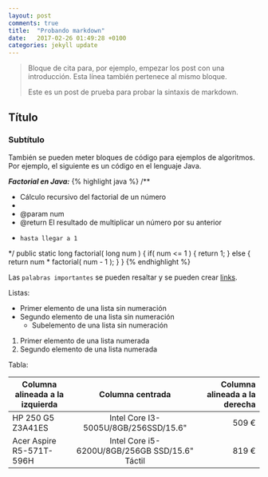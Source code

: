 ```yaml
---
layout: post
comments: true
title:  "Probando markdown"
date:   2017-02-26 01:49:28 +0100
categories: jekyll update
---
```

> Bloque de cita para, por ejemplo, empezar los post con una introducción.
> Esta línea también pertenece al mismo bloque.
>
> Este es un post de prueba para probar la sintaxis de markdown.

## Título

### Subtítulo

También se pueden meter bloques de código para ejemplos de algoritmos. 
Por ejemplo, el siguiente es un código en el lenguaje Java.

**_Factorial en Java:_**
{% highlight java %}
/**
 * Cálculo recursivo del factorial de un número
 * 
 * @param num
 * @return El resultado de multiplicar un número por su anterior 
 *     hasta llegar a 1
 */
public static long factorial( long num ) {
    if( num <= 1 ) {
        return 1;
    } else {
        return num * factorial( num - 1 );
    }
}
{% endhighlight %}

Las `palabras importantes` se pueden resaltar y se pueden crear [links][linkado].

Listas:
- Primer elemento de una lista sin numeración
- Segundo elemento de una lista sin numeración
  - Subelemento de una lista sin numeración

1. Primer elemento de una lista numerada
2. Segundo elemento de una lista numerada

Tabla:

Columna alineada a la izquierda | Columna centrada | Columna alineada a la derecha
--- | :-: | --:
HP 250 G5 Z3A41ES | Intel Core I3-5005U/8GB/256SSD/15.6" | 509 €
Acer Aspire R5-571T-596H | Intel Core i5-6200U/8GB/256GB SSD/15.6" Táctil | 819 €

[linkado]: https://github.com/benjapamies